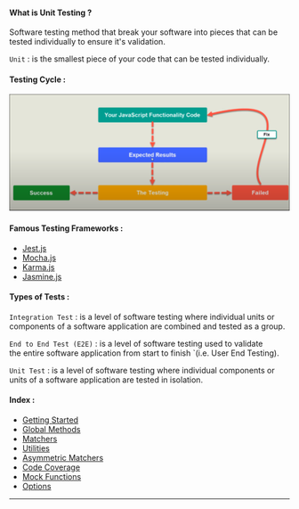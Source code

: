 #### What is Unit Testing ?

Software testing method that break your software into pieces that can be tested individually to ensure it's validation.

`Unit` : is the smallest piece of your code that can be tested individually.

#### Testing Cycle :

![alt text](imgs/image.png)

#### Famous Testing Frameworks :

- [Jest.js](https://jestjs.io/)
- [Mocha.js](https://mochajs.org/)
- [Karma.js](https://karma-runner.github.io/latest/index.html)
- [Jasmine.js](https://jasmine.github.io/)

#### Types of Tests :

`Integration Test` : is a level of software testing where individual units or components of a software application are combined and tested as a group.

`End to End Test (E2E)` : is a level of software testing used to validate the entire software application from start to finish `(i.e. User End Testing). 

`Unit Test` : is a level of software testing where individual components or units of a software application are tested in isolation.


#### Index :

- [Getting Started](sections/getting_started.md)
- [Global Methods](sections/global_methods.md)
- [Matchers](sections/matchers.md)
- [Utilities](sections/utilities.md)
- [Asymmetric Matchers](sections/asymmetric_matchers.md)
- [Code Coverage](sections/code_coverage.md)
- [Mock Functions](sections/mock_functions.md)
- [Options](sections/options.md)

---